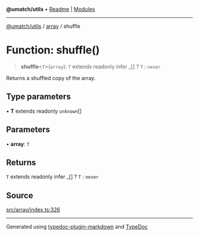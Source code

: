 **@umatch/utils** • [Readme](../../index.md) \| [Modules](../../modules.md)

***

[@umatch/utils](../../modules.md) / [array](../index.md) / shuffle

# Function: shuffle()

> **shuffle**\<`T`\>(`array`): `T` extends readonly infer \_[] ? `T` : `never`

Returns a shuffled copy of the array.

## Type parameters

• **T** extends readonly `unknown`[]

## Parameters

• **array**: `T`

## Returns

`T` extends readonly infer \_[] ? `T` : `never`

## Source

[src/array/index.ts:326](https://github.com/umatch-oficial/utils/blob/6e00801/src/array/index.ts#L326)

***

Generated using [typedoc-plugin-markdown](https://www.npmjs.com/package/typedoc-plugin-markdown) and [TypeDoc](https://typedoc.org/)
